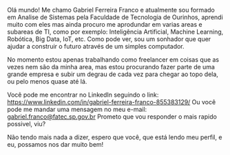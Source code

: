 Olá mundo! Me chamo Gabriel Ferreira Franco e atualmente sou formado em Analise de Sistemas pela Faculdade de Tecnologia de Ourinhos, aprendi muito com eles mas ainda procuro me aprodundar em varias areas e subareas de TI, como por exemplo: Inteligência Artificial, Machine Learning, Robótica, Big Data, IoT, etc. Como pode ver, sou um sonhador que quer ajudar a construir o futuro através de um simples computador.

No momento estou apenas trabalhando como freelancer em coisas que as vezes nem são da minha area, mas estou procurando fazer parte de uma grande empresa e subir um degrau de cada vez para chegar ao topo dela, ou pelo menos quase até lá.

Você pode me encontrar no LinkedIn seguindo o link: https://www.linkedin.com/in/gabriel-ferreira-franco-855383129/
Ou você pode me mandar uma mensagem no meu e-mail: gabriel.franco@fatec.sp.gov.br
Prometo que vou responder o mais rapido possivel, viu?

Não tendo mais nada a dizer, espero que você, que está lendo meu perfil, e eu, possamos nos dar muito bem! 

<!--
**GabrielFFranco/GabrielFFRanco** is a ✨ _special_ ✨ repository because its `README.md` (this file) appears on your GitHub profile.

Here are some ideas to get you started:

- 🔭 I’m currently working on ...
- 🌱 I’m currently learning ...
- 👯 I’m looking to collaborate on ...
- 🤔 I’m looking for help with ...
- 💬 Ask me about ...
- 📫 How to reach me: ...
- 😄 Pronouns: ...
- ⚡ Fun fact: ...
-->
